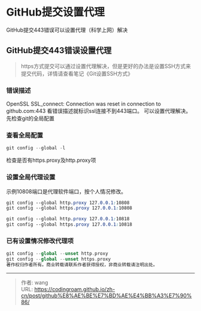 # GitHub提交设置代理


GitHub提交443错误可以设置代理（科学上网）解决

<!--more-->

## GitHub提交443错误设置代理

> https方式提交可以通过设置代理解决，但是更好的办法是设置SSH方式来提交代码，详情请查看笔记《Git设置SSH方式》

### 错误描述

OpenSSL SSL_connect: Connection was reset in connection to github.com:443
 看错误描述就标识ssl连接不到443端口。
 可以设置代理解决。先检查git的全局配置

### 查看全局配置

```csharp
git config --global -l
```

检查是否有https.proxy及http.proxy项

### 设置全局代理设置

示例10808端口是代理软件端口，按个人情况修改。

```css
git config --global http.proxy 127.0.0.1:10808
git config --global https.proxy 127.0.0.1:10808

git config --global http.proxy 127.0.0.1:10818
git config --global https.proxy 127.0.0.1:10818
```

### 已有设置情况修改代理项

```php
git config --global --unset http.proxy
git config --global --unset https.proxy
著作权归作者所有。商业转载请联系作者获得授权，非商业转载请注明出处。
```

---

> 作者: wang  
> URL: https://codingroam.github.io/zh-cn/post/github%E8%AE%BE%E7%BD%AE%E4%BB%A3%E7%90%86/  

